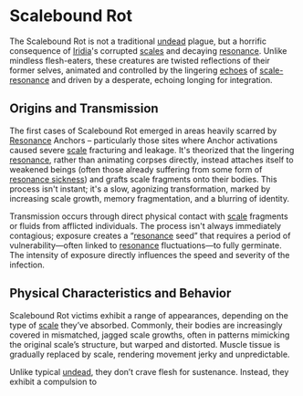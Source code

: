 # Scalebound Rot

The Scalebound Rot is not a traditional [undead](/raw/20250501/undead/undead.md) plague, but a horrific consequence of [Iridia](/geography/world/iridia.md)'s corrupted [scales](/geography/landmark/scale.md) and decaying [resonance](/raw/20250501/resonance/resonance.md). Unlike mindless flesh-eaters, these creatures are twisted reflections of their former selves, animated and controlled by the lingering [echoes](/raw/20250501/soul/echoes.md) of [scale-resonance](/raw/20250501/transformation/scale-resonance.md) and driven by a desperate, echoing longing for integration.

## Origins and Transmission

The first cases of Scalebound Rot emerged in areas heavily scarred by [Resonance](/raw/20250501/resonance/resonance.md) Anchors – particularly those sites where Anchor activations caused severe [scale](/geography/landmark/scale.md) fracturing and leakage. It's theorized that the lingering [resonance](/raw/20250504/cataclysm/resonance.md), rather than animating corpses directly, instead attaches itself to weakened beings (often those already suffering from some form of [resonance sickness](/raw/20250501/condition/resonance-sickness.md)) and grafts scale fragments onto their bodies. This process isn't instant; it's a slow, agonizing transformation, marked by increasing scale growth, memory fragmentation, and a blurring of identity.

Transmission occurs through direct physical contact with [scale](/geography/landmark/scale.md) fragments or fluids from afflicted individuals. The process isn't always immediately contagious; exposure creates a “[resonance](/raw/20250501/resonance/resonance.md) seed” that requires a period of vulnerability—often linked to [resonance](/raw/20250504/cataclysm/resonance.md) fluctuations—to fully germinate. The intensity of exposure directly influences the speed and severity of the infection.

## Physical Characteristics and Behavior

Scalebound Rot victims exhibit a range of appearances, depending on the type of [scale](/geography/landmark/scale.md) they’ve absorbed. Commonly, their bodies are increasingly covered in mismatched, jagged scale growths, often in patterns mimicking the original scale’s structure, but warped and distorted. Muscle tissue is gradually replaced by scale, rendering movement jerky and unpredictable. 

Unlike typical [undead](/raw/20250501/undead/undead.md), they don’t crave flesh for sustenance. Instead, they exhibit a compulsion to 
